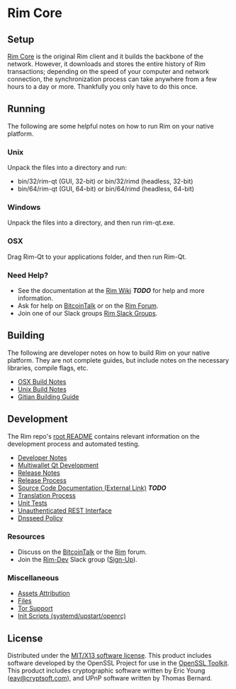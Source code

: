 Rim Core
=====================

Setup
---------------------
[Rim Core](http://rim.org/wallet) is the original Rim client and it builds the backbone of the network. However, it downloads and stores the entire history of Rim transactions; depending on the speed of your computer and network connection, the synchronization process can take anywhere from a few hours to a day or more. Thankfully you only have to do this once.

Running
---------------------
The following are some helpful notes on how to run Rim on your native platform.

### Unix

Unpack the files into a directory and run:

- bin/32/rim-qt (GUI, 32-bit) or bin/32/rimd (headless, 32-bit)
- bin/64/rim-qt (GUI, 64-bit) or bin/64/rimd (headless, 64-bit)

### Windows

Unpack the files into a directory, and then run rim-qt.exe.

### OSX

Drag Rim-Qt to your applications folder, and then run Rim-Qt.

### Need Help?

* See the documentation at the [Rim Wiki](https://en.bitcoin.it/wiki/Main_Page) ***TODO***
for help and more information.
* Ask for help on [BitcoinTalk](https://bitcointalk.org/index.php?topic=1262920.0) or on the [Rim Forum](http://forum.rim.org/).
* Join one of our Slack groups [Rim Slack Groups](https://rim.org/slack-logins/).

Building
---------------------
The following are developer notes on how to build Rim on your native platform. They are not complete guides, but include notes on the necessary libraries, compile flags, etc.

- [OSX Build Notes](build-osx.md)
- [Unix Build Notes](build-unix.md)
- [Gitian Building Guide](gitian-building.md)

Development
---------------------
The Rim repo's [root README](https://github.com/Rim-Project/Rim/blob/master/README.md) contains relevant information on the development process and automated testing.

- [Developer Notes](developer-notes.md)
- [Multiwallet Qt Development](multiwallet-qt.md)
- [Release Notes](release-notes.md)
- [Release Process](release-process.md)
- [Source Code Documentation (External Link)](https://dev.visucore.com/bitcoin/doxygen/) ***TODO***
- [Translation Process](translation_process.md)
- [Unit Tests](unit-tests.md)
- [Unauthenticated REST Interface](REST-interface.md)
- [Dnsseed Policy](dnsseed-policy.md)

### Resources

* Discuss on the [BitcoinTalk](https://bitcointalk.org/index.php?topic=1262920.0) or the [Rim](http://forum.rim.org/) forum.
* Join the [Rim-Dev](https://rim-dev.slack.com/) Slack group ([Sign-Up](https://rim-dev.herokuapp.com/)).

### Miscellaneous
- [Assets Attribution](assets-attribution.md)
- [Files](files.md)
- [Tor Support](tor.md)
- [Init Scripts (systemd/upstart/openrc)](init.md)

License
---------------------
Distributed under the [MIT/X13 software license](http://www.opensource.org/licenses/mit-license.php).
This product includes software developed by the OpenSSL Project for use in the [OpenSSL Toolkit](https://www.openssl.org/). This product includes
cryptographic software written by Eric Young ([eay@cryptsoft.com](mailto:eay@cryptsoft.com)), and UPnP software written by Thomas Bernard.
